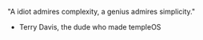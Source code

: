 "A idiot admires complexity, a genius admires simplicity."
- Terry Davis, the dude who made templeOS 
